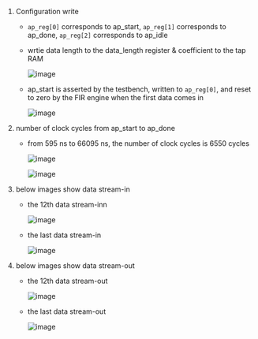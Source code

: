 1. Configuration write 
   - `ap_reg[0]` corresponds to ap_start, `ap_reg[1]` corresponds to ap_done, `ap_reg[2]` corresponds to ap_idle
   - wrtie data length to the data_length register & coefficient to the tap RAM

      ![image](https://github.com/lkl110137918218/SOC-design/assets/122779900/c9d656b5-8f1b-4e9a-bb13-ff330e26e675)
     
   - ap_start is asserted by the testbench, written to `ap_reg[0]`, and reset to zero by the FIR engine when the first data comes in

      ![image](https://github.com/lkl110137918218/SOC-design/assets/122779900/63fe12e3-e74b-4a51-8c2e-585348f05f89)

2. number of clock cycles from ap_start to ap_done
   - from 595 ns to 66095 ns, the number of clock cycles is 6550 cycles
     
     ![image](https://github.com/lkl110137918218/SOC-design/assets/122779900/95d1b417-036a-41fc-b5c1-619304765719)

     ![image](https://github.com/lkl110137918218/SOC-design/assets/122779900/ed84ca46-ea56-42f0-bc84-342f9e1ed9d8)
     
4. below images show data stream-in
   - the 12th data stream-inn
     
     ![image](https://github.com/lkl110137918218/SOC-design/assets/122779900/80e11d0b-bbf7-4578-b906-fa43e6e0be50)

   - the last data stream-in

     ![image](https://github.com/lkl110137918218/SOC-design/assets/122779900/fda47151-98cc-4e34-9ccb-bd3b5b552cc4)


5. below images show data stream-out
   - the 12th data stream-out
  
     ![image](https://github.com/lkl110137918218/SOC-design/assets/122779900/2dbfa580-92ef-4d67-9394-567147c2d4ea)

   - the last data stream-out

     ![image](https://github.com/lkl110137918218/SOC-design/assets/122779900/9c6d0819-da69-4db1-9cf4-430b39d2cafa)


